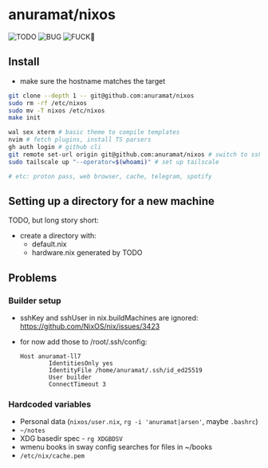 # anuramat/nixos

![TODO](https://img.shields.io/github/search?query=repo%3Aanuramat%2Fnixos%20TODO&style=flat-square&logo=nixos&color=blue&labelColor=black&label=TODO&link=&link=https%3A%2F%2Fgithub.com%2Fsearch%3Fq%3Drepo%253Aanuramat%252Fnixos%2520TODO%26type%3Dcode)
![BUG](https://img.shields.io/github/search?query=repo%3Aanuramat%2Fnixos%20BUG&style=flat-square&logo=gnubash&color=purple&labelColor=black&label=BUG&link=&link=https%3A%2F%2Fgithub.com%2Fsearch%3Fq%3Drepo%253Aanuramat%252Fnixos%2520BUG%26type%3Dcode)
![FUCK](https://img.shields.io/github/search?query=repo%3Aanuramat%2Fnixos%20FUCK&style=flat-square&logo=cplusplus&color=red&labelColor=black&label=FUCK&link=&link=https%3A%2F%2Fgithub.com%2Fsearch%3Fq%3Drepo%253Aanuramat%252Fnixos%2520FUCK%26type%3Dcode)

## Install

- make sure the hostname matches the target

```bash
git clone --depth 1 -- git@github.com:anuramat/nixos
sudo rm -rf /etc/nixos
sudo mv -T nixos /etc/nixos
make init

wal sex xterm # basic theme to compile templates
nvim # fetch plugins, install TS parsers
gh auth login # github cli
git remote set-url origin git@github.com:anuramat/nixos # switch to ssh
sudo tailscale up "--operator=$(whoami)" # set up tailscale

# etc: proton pass, web browser, cache, telegram, spotify
```

## Setting up a directory for a new machine

TODO, but long story short:

- create a directory with:
  - default.nix
  - hardware.nix generated by TODO

## Problems

### Builder setup

- sshKey and sshUser in nix.buildMachines are ignored:
  <https://github.com/NixOS/nix/issues/3423>

- for now add those to /root/.ssh/config:

  ```ssh_config
  Host anuramat-ll7
          IdentitiesOnly yes
          IdentityFile /home/anuramat/.ssh/id_ed25519
          User builder
          ConnectTimeout 3
  ```

### Hardcoded variables

- Personal data (`nixos/user.nix`, `rg -i 'anuramat|arsen'`, maybe `.bashrc`)
- `~/notes`
- XDG basedir spec - `rg XDGBDSV`
- wmenu books in sway config searches for files in ~/books
- `/etc/nix/cache.pem`

